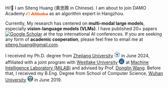 Hi!👋 I am Siteng Huang (黄思腾 in Chinese). I am about to join DAMO Academy <img src='./images/alibaba.png' style='width: 5em;'> as an algorithm expert in Hangzhou.
<!-- I work at DAMO Academy <img src='./images/alibaba.png' style='width: 6em;'> now in Hangzhou. -->

Currently, My research has centered on **multi-modal large models**, especially **vision-language models (VLMs)**. I have published 20+ papers <a href="https://scholar.google.com/citations?user=mhpkWSYAAAAJ" target="_blank"><img src="https://img.shields.io/badge/dynamic/json?label=Paper%20Citations&query=total_citations&url=https%3A%2F%2Fcse.bth.se%2F~fer%2Fgooglescholar-api%2Fgooglescholar.php%3Fuser%3DmhpkWSYAAAAJ&logo=googlescholar&style=social" alt="Google Scholar"></a> at the top international AI conferences. If you are seeking any form of **academic cooperation**, please feel free to email me at <a href="https://scholar.google.com/citations?user=mhpkWSYAAAAJ" target="_blank">siteng.huang@gmail.com</a>.
<!-- My email: **siteng**[dot]**huang**[at]**gmail**[dot]**com**. -->

I received my Ph.D. degree from [Zhejiang University](http://www.zju.edu.cn/) <img src='./images/zju.jpg' style='width: 1.3em;'> in June 2024, affiliated with a joint program with [Westlake University](https://www.westlake.edu.cn/) <img src='./images/westlake.png' style='width: 1.3em;'> at [Machine Intelligence Laboratory (MiLAB)](https://milab.westlake.edu.cn/) and advised by Prof. [Donglin Wang](https://en.westlake.edu.cn/faculty/donglin-wang.html). Before that, I received my B.Eng. Degree from School of Computer Science, [Wuhan University](https://www.whu.edu.cn/) <img src='./images/whu.png' style='width: 1.3em;'> in June 2019.